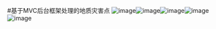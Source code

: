 #基于MVC后台框架处理的地质灾害点
![image](https://github.com/DangrMiao/House/blob/master/screenshot/first.png)![image](https://github.com/DangrMiao/House/blob/master/screenshot/second.png)![image](https://github.com/DangrMiao/House/blob/master/screenshot/third.png)![image](https://github.com/DangrMiao/House/blob/master/screenshot/four.png)![image](https://github.com/DangrMiao/House/blob/master/screenshot/five.png)
